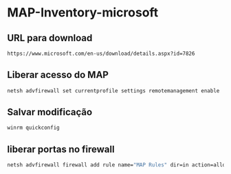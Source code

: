 # MAP-Inventory-microsoft



## URL para download
```bash
https://www.microsoft.com/en-us/download/details.aspx?id=7826
```
## Liberar acesso do MAP
```bash
netsh advfirewall set currentprofile settings remotemanagement enable
```
## Salvar modificação
```bash
winrm quickconfig
```
## liberar portas no firewall
```bash
netsh advfirewall firewall add rule name="MAP Rules" dir=in action=allow protocol=TCP localport=53465,49154
```

